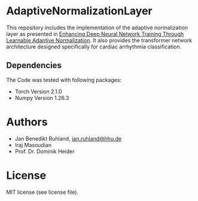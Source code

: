 # AdaptiveNormalizationLayer
This repository includes the implementation of the adaptive normalization layer as presented in [Enhancing Deep Neural Network Training Through Learnable Adaptive Normalization](https://doi.org/10.1016/j.knosys.2025.113968). It also provides the transformer network architecture designed specifically for cardiac arrhythmia classification.

## Dependencies
The Code was tested with following packages:
   * Torch Version 2.1.0
   * Numpy Version 1.26.3
   
# Authors
   * Jan Benedikt Ruhland, jan.ruhland@hhu.de
   * Iraj Masoudian
   * Prof. Dr. Dominik Heider
   
# License
MIT license (see license file). 
